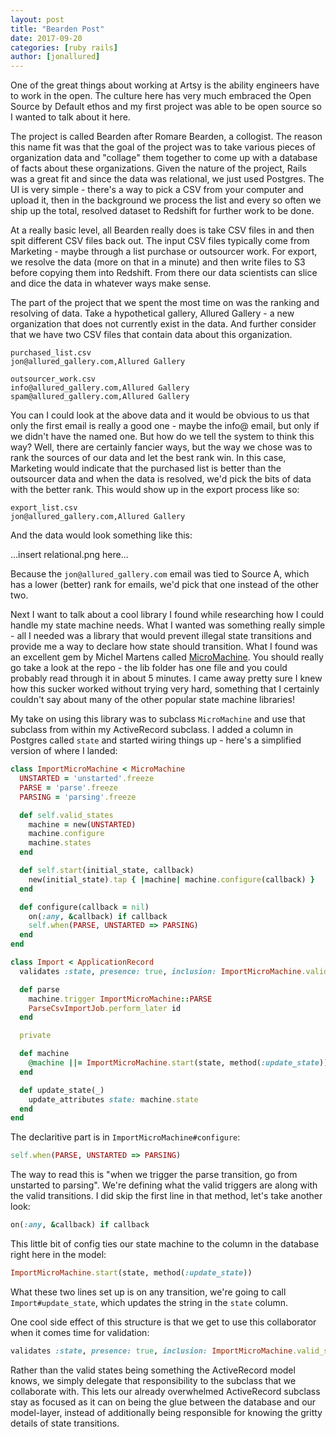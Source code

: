 ```yaml
---
layout: post
title: "Bearden Post"
date: 2017-09-20
categories: [ruby rails]
author: [jonallured]
---
```

One of the great things about working at Artsy is the ability engineers have to
work in the open. The culture here has very much embraced the Open Source by
Default ethos and my first project was able to be open source so I wanted to
talk about it here.

The project is called Bearden after Romare Bearden, a collogist. The reason this
name fit was that the goal of the project was to take various pieces of
organization data and "collage" them together to come up with a database of
facts about these organizations. Given the nature of the project, Rails was a
great fit and since the data was relational, we just used Postgres. The UI is
very simple - there's a way to pick a CSV from your computer and upload it, then
in the background we process the list and every so often we ship up the total,
resolved dataset to Redshift for further work to be done.

At a really basic level, all Bearden really does is take CSV files in and then
spit different CSV files back out. The input CSV files typically come from
Marketing - maybe through a list purchase or outsourcer work. For export, we
resolve the data (more on that in a minute) and then write files to S3 before
copying them into Redshift. From there our data scientists can slice and dice
the data in whatever ways make sense.

The part of the project that we spent the most time on was the ranking and
resolving of data. Take a hypothetical gallery, Allured Gallery - a new
organization that does not currently exist in the data. And further consider
that we have two CSV files that contain data about this organization.

```
purchased_list.csv
jon@allured_gallery.com,Allured Gallery

outsourcer_work.csv
info@allured_gallery.com,Allured Gallery
spam@allured_gallery.com,Allured Gallery
```

You can I could look at the above data and it would be obvious to us that only
the first email is really a good one - maybe the info@ email, but only if we
didn't have the named one. But how do we tell the system to think this way?
Well, there are certainly fancier ways, but the way we chose was to rank the
sources of our data and let the best rank win. In this case, Marketing would
indicate that the purchased list is better than the outsourcer data and when the
data is resolved, we'd pick the bits of data with the better rank. This would
show up in the export process like so:

```
export_list.csv
jon@allured_gallery.com,Allured Gallery
```

And the data would look something like this:

...insert relational.png here...

Because the `jon@allured_gallery.com` email was tied to Source A, which has a
lower (better) rank for emails, we'd pick that one instead of the other two.

Next I want to talk about a cool library I found while researching how I could
handle my state machine needs. What I wanted was something really simple - all I
needed was a library that would prevent illegal state transitions and provide me
a way to declare how state should transition. What I found was an excellent gem
by Michel Martens called [MicroMachine][mm]. You should really go take a look at
the repo - the lib folder has one file and you could probably read through it in
about 5 minutes. I came away pretty sure I knew how this sucker worked without
trying very hard, something that I certainly couldn't say about many of the
other popular state machine libraries!

[mm]: https://github.com/soveran/micromachine/

My take on using this library was to subclass `MicroMachine` and use that
subclass from within my ActiveRecord subclass. I added a column in Postgres
called `state` and started wiring things up - here's a simplified version of
where I landed:

```ruby
class ImportMicroMachine < MicroMachine
  UNSTARTED = 'unstarted'.freeze
  PARSE = 'parse'.freeze
  PARSING = 'parsing'.freeze

  def self.valid_states
    machine = new(UNSTARTED)
    machine.configure
    machine.states
  end

  def self.start(initial_state, callback)
    new(initial_state).tap { |machine| machine.configure(callback) }
  end

  def configure(callback = nil)
    on(:any, &callback) if callback
    self.when(PARSE, UNSTARTED => PARSING)
  end
end

class Import < ApplicationRecord
  validates :state, presence: true, inclusion: ImportMicroMachine.valid_states

  def parse
    machine.trigger ImportMicroMachine::PARSE
    ParseCsvImportJob.perform_later id
  end

  private

  def machine
    @machine ||= ImportMicroMachine.start(state, method(:update_state))
  end

  def update_state(_)
    update_attributes state: machine.state
  end
end
```

The declaritive part is in `ImportMicroMachine#configure`:

```ruby
self.when(PARSE, UNSTARTED => PARSING)
```

The way to read this is "when we trigger the parse transition, go from unstarted
to parsing". We're defining what the valid triggers are along with the valid
transitions. I did skip the first line in that method, let's take another look:

```ruby
on(:any, &callback) if callback
```

This little bit of config ties our state machine to the column in the database
right here in the model:

```ruby
ImportMicroMachine.start(state, method(:update_state))
```

What these two lines set up is on any transition, we're going to call
`Import#update_state`, which updates the string in the `state` column.

One cool side effect of this structure is that we get to use this collaborator
when it comes time for validation:

```ruby
validates :state, presence: true, inclusion: ImportMicroMachine.valid_states
```

Rather than the valid states being something the ActiveRecord model knows, we
simply delegate that responsibility to the subclass that we collaborate with.
This lets our already overwhelmed ActiveRecord subclass stay as focused as it
can on being the glue between the database and our model-layer, instead of
additionally being responsible for knowing the gritty details of state
transitions.
